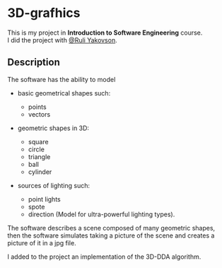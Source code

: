 # 3D-grafhics
This is my project in **Introduction to Software Engineering** course.  
I did the project with [@Ruli Yakovson](https://github.com/RulyYakovson).

## Description  
The software has the ability to model  

* basic geometrical shapes such:
    * points
    * vectors  
* geometric shapes in 3D:
    * square
    * circle
    * triangle
    * ball
    * cylinder

* sources of lighting such:
    * point lights
    * spote
    * direction (Model for ultra-powerful lighting types).

The software describes a scene composed of many geometric shapes,  
then the software simulates taking a picture of the scene and creates a picture of it in a jpg file.


I added to the project an implementation of the 3D-DDA algorithm.

